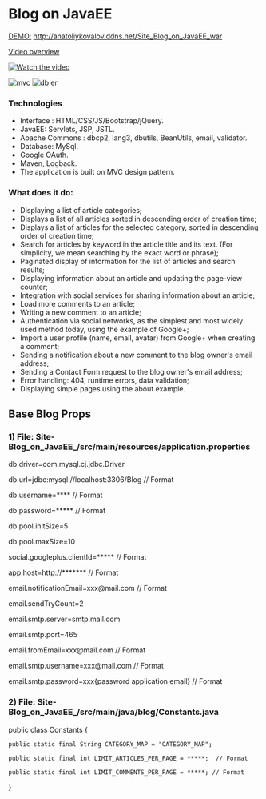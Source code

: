 # Blog on JavaEE
<a href="http://anatoliykovalov.ddns.net/Site_Blog_on_JavaEE_war">DEMO:</a>
 http://anatoliykovalov.ddns.net/Site_Blog_on_JavaEE_war
 
 <a href="http://anatoliykovalov.ddns.net/Site_Blog_on_JavaEE_war">Video overview</a>
 
[![Watch the video](http://i.piccy.info/i9/3f1dc13958ada97a68392db8b017a1fb/1598604922/319685/1393884/5.png)](https://www.youtube.com/watch?v=NhMxseaeOdc)


<img src="http://i.piccy.info/i9/995efab22cc5cad8eb9c004dd016b42b/1598605444/155345/1393884/1.png" alt="mvc">


<img src="http://i.piccy.info/i9/5fe548995dca01676b9f63b23fcfe070/1598605577/64671/1393884/209182.png" alt="db er">


<h3>Technologies </h3>
  <ul>
<li>Interface : HTML/CSS/JS/Bootstrap/jQuery.</li>
<li>JavaEE: Servlets, JSP, JSTL.</li>
<li>Apache Commons : dbcp2, lang3, dbutils, BeanUtils, email, validator.</li>
<li>Database: MySql.</li>
<li>Google OAuth.</li>
<li>Maven, Logback.</li>
<li>The application is built on MVC design pattern.</li>
  </ul>


<h3>What does it do:</h3>
  <ul>
    <li>Displaying a list of article categories;</li>
    <li>Displays a list of all articles sorted in descending order of creation time;</li>
    <li>Displays a list of articles for the selected category, sorted in descending order of creation time;</li>
    <li>Search for articles by keyword in the article title and its text. (For simplicity, we mean searching by the exact word or phrase);</li>
    <li>Paginated display of information for the list of articles and search results;</li>
    <li>Displaying information about an article and updating the page-view counter;</li>
    <li>Integration with social services for sharing information about an article;</li>
    <li>Load more comments to an article;</li>
    <li>Writing a new comment to an article;</li>
    <li>Authentication via social networks, as the simplest and most widely used method today, using the example of Google+;</li>
    <li>Import a user profile (name, email, avatar) from Google+ when creating a comment;</li>
    <li>Sending a notification about a new comment to the blog owner's email address;</li>
    <li>Sending a Contact Form request to the blog owner's email address;</li>
    <li>Error handling: 404, runtime errors, data validation;</li>
    <li>Displaying simple pages using the about example.</li>
  </ul>

<h2>Base Blog Props</h2>
 <h3>1) File: Site-Blog_on_JavaEE_/src/main/resources/application.properties</h3>
 
<p>db.driver=com.mysql.cj.jdbc.Driver </p>
<p>db.url=jdbc:mysql://localhost:3306/Blog // Format</p>
<p>db.username=**** // Format</p>
<p>db.password=***** // Format</p>
<p>db.pool.initSize=5</p>
<p>db.pool.maxSize=10</p>
<p>social.googleplus.clientId=***** // Format</p>
<p>app.host=http://******* // Format</p>
<p>email.notificationEmail=xxx@mail.com // Format</p>
<p>email.sendTryCount=2</p>
<p>email.smtp.server=smtp.mail.com</p>
<p>email.smtp.port=465</p>
<p>email.fromEmail=xxx@mail.com // Format</p>
<p>email.smtp.username=xxx@mail.com // Format</p>
<p>email.smtp.password=xxx{password application email} // Format </p>


<h3>2) File: Site-Blog_on_JavaEE_/src/main/java/blog/Constants.java</h3>

public class Constants {

    public static final String CATEGORY_MAP = "CATEGORY_MAP";

    public static final int LIMIT_ARTICLES_PER_PAGE = *****;  // Format 

    public static final int LIMIT_COMMENTS_PER_PAGE = *****; // Format

}
